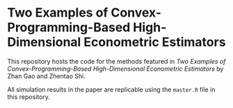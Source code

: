 # Two Examples of Convex-Programming-Based High-Dimensional Econometric Estimators

This repository hosts the code for the methods featured in *Two Examples of Convex-Programming-Based High-Dimensional Econometric Estimators* by Zhan Gao and Zhentao Shi.

All simulation results in the paper are replicable using the `master.R` file in this repository.
